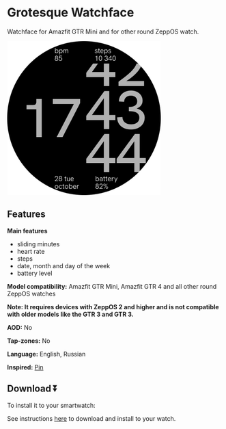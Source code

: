 # Grotesque Watchface
Watchface for Amazfit GTR Mini and for other round ZeppOS watch.

![demo](./preview.png)

## Features

**Main features**
- sliding minutes
- heart rate
- steps
- date, month and day of the week
- battery level 


**Model compatibility:** Amazfit GTR Mini, Amazfit GTR 4 and all other round ZeppOS watches

**Note: It requires devices with ZeppOS 2 and higher and is not compatible with older models like the GTR 3 and GTR 3.**

**AOD:** No

**Tap-zones:** No

**Language:** English, Russian

**Inspired:** [Pin](https://ru.pinterest.com/pin/51158145757292022/)

## Download ⏬

To install it to your smartwatch:

See instructions [here](https://github.com/novvember/amazfit-watchfaces/blob/main/README.md) to download and install to your watch.
